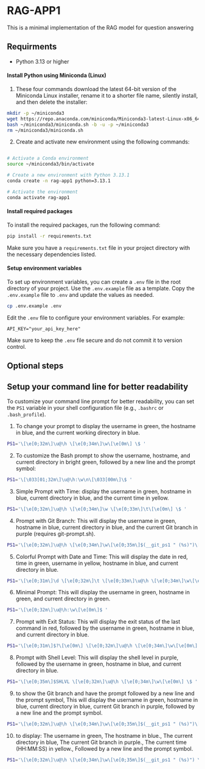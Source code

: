 # RAG-APP1

This is a minimal implementation of the RAG model for question answering

## Requirments

- Python 3.13 or higher

#### Install Python using Miniconda (Linux)

1) These four commands download the latest 64-bit version of the Miniconda Linux installer, rename it to a shorter file name, silently install, and then delete the installer:

```bash
mkdir -p ~/miniconda3
wget https://repo.anaconda.com/miniconda/Miniconda3-latest-Linux-x86_64.sh -O ~/miniconda3/miniconda.sh
bash ~/miniconda3/miniconda.sh -b -u -p ~/miniconda3
rm ~/miniconda3/miniconda.sh
```

2) Create and activate new environment using the following commands:

```bash

# Activate a Conda environment
source ~/miniconda3/bin/activate

# Create a new environment with Python 3.13.1
conda create -n rag-app1 python=3.13.1

# Activate the environment
conda activate rag-app1
```

#### Install required packages
To install the required packages, run the following command:

```bash
pip install -r requirements.txt
```

Make sure you have a `requirements.txt` file in your project directory with the necessary dependencies listed.

#### Setup environment variables
To set up environment variables, you can create a `.env` file in the root directory of your project. Use the `.env.example` file as a template. Copy the `.env.example` file to `.env` and update the values as needed.

```bash
cp .env.example .env
```

Edit the `.env` file to configure your environment variables. For example:

```
API_KEY="your_api_key_here"
```

Make sure to keep the `.env` file secure and do not commit it to version control.

## Optional steps

## Setup your command line for better readability

To customize your command line prompt for better readability, you can set the `PS1` variable in your shell configuration file (e.g., `.bashrc` or `.bash_profile`). 

1) To change your prompt to display the username in green, the hostname in blue, and the current working directory in blue.

```bash
PS1='\[\e[0;32m\]\u@\h \[\e[0;34m\]\w\[\e[0m\] \$ '
```

2) To customize the Bash prompt to show the username, hostname, and current directory in bright green, followed by a new line and the prompt symbol:

```bash
PS1='\[\033[01;32m\]\u@\h:\w\n\[\033[00m\]\$ '
```

3) Simple Prompt with Time: display the username in green, hostname in blue, current directory in blue, and the current time in yellow.

```bash
PS1='\[\e[0;32m\]\u@\h \[\e[0;34m\]\w \[\e[0;33m\]\t\[\e[0m\] \$ '
```

4) Prompt with Git Branch: This will display the username in green, hostname in blue, current directory in blue, and the current Git branch in purple (requires git-prompt.sh).

```bash
PS1='\[\e[0;32m\]\u@\h \[\e[0;34m\]\w\[\e[0;35m\]$(__git_ps1 " (%s)")\[\e[0m\] \$ '
```

5) Colorful Prompt with Date and Time: This will display the date in red, time in green, username in yellow, hostname in blue, and current directory in blue.

```bash
PS1='\[\e[0;31m\]\d \[\e[0;32m\]\t \[\e[0;33m\]\u@\h \[\e[0;34m\]\w\[\e[0m\] \$ '
```

6) Minimal Prompt: This will display the username in green, hostname in green, and current directory in green.

```bash
PS1='\[\e[0;32m\]\u@\h:\w\[\e[0m\]$ '
```

7) Prompt with Exit Status: This will display the exit status of the last command in red, followed by the username in green, hostname in blue, and current directory in blue.

```bash
PS1='\[\e[0;31m\]$?\[\e[0m\] \[\e[0;32m\]\u@\h \[\e[0;34m\]\w\[\e[0m\] \$ '
```

8) Prompt with Shell Level: This will display the shell level in purple, followed by the username in green, hostname in blue, and current directory in blue.

```bash
PS1='\[\e[0;35m\]$SHLVL \[\e[0;32m\]\u@\h \[\e[0;34m\]\w\[\e[0m\] \$ '
```

9) to show the Git branch and have the prompt followed by a new line and the prompt symbol, This will display the username in green, hostname in blue, current directory in blue, current Git branch in purple, followed by a new line and the prompt symbol.

```bash
PS1='\[\e[0;32m\]\u@\h \[\e[0;34m\]\w\[\e[0;35m\]$(__git_ps1 " (%s)")\[\e[0m\]\n\[\033[00m\]\$ '
```

10) to display: The username in green, The hostname in blue., The current directory in blue, The current Git branch in purple., The current time (HH:MM:SS) in yellow., Followed by a new line and the prompt symbol.

```bash
PS1='\[\e[0;32m\]\u@\h \[\e[0;34m\]\w\[\e[0;35m\]$(__git_ps1 " (%s)") \[\e[0;33m\]\t\[\e[0m\]\n\[\033[00m\]\$ '
```
